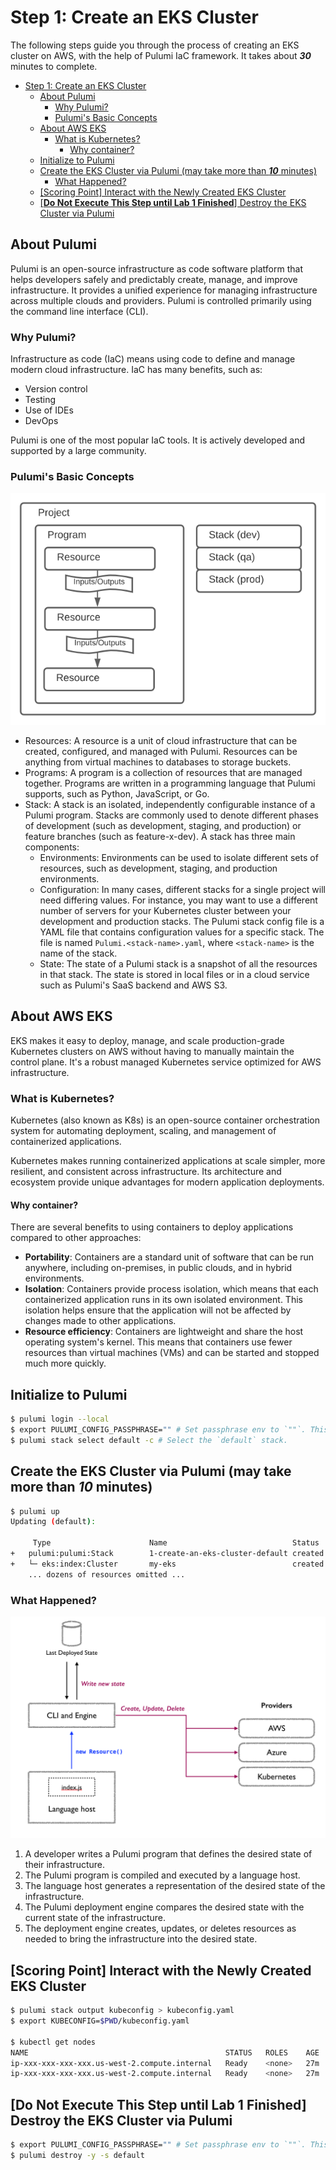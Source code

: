 # Step 1: Create an EKS Cluster

The following steps guide you through the process of creating an EKS cluster on AWS, with the help of Pulumi IaC
framework. It takes about **_30_** minutes to complete.

<!-- TOC -->
* [Step 1: Create an EKS Cluster](#step-1-create-an-eks-cluster)
  * [About Pulumi](#about-pulumi)
    * [Why Pulumi?](#why-pulumi)
    * [Pulumi's Basic Concepts](#pulumis-basic-concepts)
  * [About AWS EKS](#about-aws-eks)
    * [What is Kubernetes?](#what-is-kubernetes)
      * [Why container?](#why-container)
  * [Initialize to Pulumi](#initialize-to-pulumi)
  * [Create the EKS Cluster via Pulumi (may take more than **_10_** minutes)](#create-the-eks-cluster-via-pulumi-may-take-more-than-10-minutes)
    * [What Happened?](#what-happened)
  * [[Scoring Point] Interact with the Newly Created EKS Cluster](#scoring-point-interact-with-the-newly-created-eks-cluster)
  * [[**Do Not Execute This Step until Lab 1 Finished**] Destroy the EKS Cluster via Pulumi](#do-not-execute-this-step-until-lab-1-finished-destroy-the-eks-cluster-via-pulumi)
<!-- TOC -->

## About Pulumi

Pulumi is an open-source infrastructure as code software platform that helps developers safely and predictably create, manage, and improve infrastructure. It provides a unified experience for managing infrastructure across multiple clouds and providers. Pulumi is controlled primarily using the command line interface (CLI).

### Why Pulumi?

Infrastructure as code (IaC) means using code to define and manage modern cloud infrastructure. IaC has many benefits,
such as:

- Version control
- Testing
- Use of IDEs
- DevOps

Pulumi is one of the most popular IaC tools. It is actively developed and supported by a large community.

### Pulumi's Basic Concepts

![pulumi_concepts](../.imgs/pulumi_concepts.png)

- Resources: A resource is a unit of cloud infrastructure that can be created, configured, and managed with Pulumi. Resources can be anything from virtual machines to databases to storage buckets.
- Programs: A program is a collection of resources that are managed together. Programs are written in a programming language that Pulumi supports, such as Python, JavaScript, or Go.
- Stack: A stack is an isolated, independently configurable instance of a Pulumi program. Stacks are commonly used to denote different phases of development (such as development, staging, and production) or feature branches (such as feature-x-dev). A stack has three main components:
  - Environments:  Environments can be used to isolate different sets of resources, such as development, staging, and production environments.
  - Configuration: In many cases, different stacks for a single project will need differing values. For instance, you may want to use a different number of servers for your Kubernetes cluster between your development and production stacks. The Pulumi stack config file is a YAML file that contains configuration values for a specific stack. The file is named `Pulumi.<stack-name>.yaml`, where `<stack-name>` is the name of the stack.
  - State: The state of a Pulumi stack is a snapshot of all the resources in that stack. The state is stored in local files or in a cloud service such as Pulumi's SaaS backend and AWS S3.

## About AWS EKS

EKS makes it easy to deploy, manage, and scale production-grade Kubernetes clusters on AWS without having to manually maintain the control plane. It's a robust managed Kubernetes service optimized for AWS infrastructure.

### What is Kubernetes?

Kubernetes (also known as K8s) is an open-source container orchestration system for automating deployment, scaling, and management of containerized applications.

Kubernetes makes running containerized applications at scale simpler, more resilient, and consistent across infrastructure. Its architecture and ecosystem provide unique advantages for modern application deployments.

#### Why container?

There are several benefits to using containers to deploy applications compared to other approaches:

- **Portability**: Containers are a standard unit of software that can be run anywhere, including on-premises, in public clouds, and in hybrid environments.
- **Isolation**: Containers provide process isolation, which means that each containerized application runs in its own isolated environment. This isolation helps ensure that the application will not be affected by changes made to other applications.
- **Resource efficiency**: Containers are lightweight and share the host operating system's kernel. This means that containers use fewer resources than virtual machines (VMs) and can be started and stopped much more quickly.

## Initialize to Pulumi

```bash
$ pulumi login --local
$ export PULUMI_CONFIG_PASSPHRASE="" # Set passphrase env to `""`. This passphrase is required by Pulumi and was created by Lab maintainer.
$ pulumi stack select default -c # Select the `default` stack.
```

## Create the EKS Cluster via Pulumi (may take more than **_10_** minutes)

```bash
$ pulumi up
Updating (default):

     Type                      Name                            Status
+   pulumi:pulumi:Stack        1-create-an-eks-cluster-default created
+   └─ eks:index:Cluster       my-eks                          created
    ... dozens of resources omitted ...
```

### What Happened?

![pulumi_control_flow](../.imgs/pulumi_control.png)

1. A developer writes a Pulumi program that defines the desired state of their infrastructure.
2. The Pulumi program is compiled and executed by a language host.
3. The language host generates a representation of the desired state of the infrastructure.
4. The Pulumi deployment engine compares the desired state with the current state of the infrastructure.
5. The deployment engine creates, updates, or deletes resources as needed to bring the infrastructure into the desired state.

## [Scoring Point] Interact with the Newly Created EKS Cluster

```bash
$ pulumi stack output kubeconfig > kubeconfig.yaml
$ export KUBECONFIG=$PWD/kubeconfig.yaml

$ kubectl get nodes
NAME                                            STATUS   ROLES    AGE   VERSION
ip-xxx-xxx-xxx-xxx.us-west-2.compute.internal   Ready    <none>   27m   v1.27.1-eks-2f008fe
ip-xxx-xxx-xxx-xxx.us-west-2.compute.internal   Ready    <none>   27m   v1.27.1-eks-2f008fe
```

## [**Do Not Execute This Step until Lab 1 Finished**] Destroy the EKS Cluster via Pulumi

```bash
$ export PULUMI_CONFIG_PASSPHRASE="" # Set passphrase env to `""`. This passphrase is required by Pulumi and was created by Lab maintainer.
$ pulumi destroy -y -s default
```
